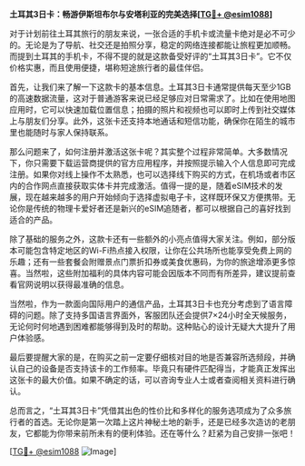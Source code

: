 **土耳其3日卡：畅游伊斯坦布尔与安塔利亚的完美选择[[TG💪+ @esim1088](https://t.me/s/esim1088)]**

对于计划前往土耳其旅行的朋友来说，一张合适的手机卡或流量卡绝对是必不可少的。无论是为了导航、社交还是拍照分享，稳定的网络连接都能让旅程更加顺畅。而提到土耳其的手机卡，不得不提的就是这款备受好评的“土耳其3日卡”。它不仅价格实惠，而且使用便捷，堪称短途旅行者的最佳伴侣。

首先，让我们来了解一下这款卡的基本信息。土耳其3日卡通常提供每天至少1GB的高速数据流量，这对于普通游客来说已经足够应对日常需求了。比如在使用地图应用时，它可以快速加载位置信息；拍摄的照片和视频也可以即时上传到社交媒体上与朋友们分享。此外，这张卡还支持本地通话和短信功能，确保你在陌生的城市里也能随时与家人保持联系。

那么问题来了，如何注册并激活这张卡呢？其实整个过程非常简单。大多数情况下，你只需要下载运营商提供的官方应用程序，并按照提示输入个人信息即可完成注册。如果你对线上操作不太熟悉，也可以选择线下购买的方式，在机场或者市区内的合作网点直接获取实体卡并完成激活。值得一提的是，随着eSIM技术的发展，现在越来越多的用户开始倾向于选择虚拟电子卡，这样既环保又方便携带。无论你是传统的物理卡爱好者还是新兴的eSIM追随者，都可以根据自己的喜好找到适合的产品。

除了基础的服务之外，这款卡还有一些额外的小亮点值得大家关注。例如，部分版本可能包含特定地区的Wi-Fi热点接入权限，让你在公共场所也能享受免费上网的乐趣；还有一些套餐会附赠景点门票折扣券或美食优惠码，为你的旅途增添更多惊喜。当然啦，这些附加福利的具体内容可能会因版本不同而有所差异，建议提前查看官网说明以获得最准确的信息。

当然啦，作为一款面向国际用户的通信产品，土耳其3日卡也充分考虑到了语言障碍的问题。除了支持多国语言界面外，客服团队还会提供7×24小时全天候服务，无论何时何地遇到困难都能够得到及时的帮助。这种贴心的设计无疑大大提升了用户体验感。

最后要提醒大家的是，在购买之前一定要仔细核对目的地是否兼容所选频段，并确认自己的设备是否支持该卡的工作频率。毕竟只有硬件匹配得当，才能真正发挥出这张卡的最大价值。如果不确定的话，可以咨询专业人士或者查阅相关资料进行确认。

总而言之，“土耳其3日卡”凭借其出色的性价比和多样化的服务选项成为了众多旅行者的首选。无论你是第一次踏上这片神秘土地的新手，还是已经多次造访的老朋友，它都能为你带来前所未有的便利体验。还在等什么？赶紧为自己安排一张吧！

[[TG💪+ @esim1088](https://t.me/s/esim1088) ![Image](https://i.postimg.cc/4NQfJmqS/Snipaste-2025-05-13-00-14-12.png)]